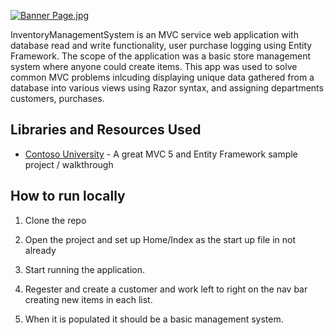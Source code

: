 [![Banner Page.jpg](https://s13.postimg.org/6ca95xujb/Capture1.png)](https://postimg.org/image/fmvptj4mj/)

InventoryManagementSystem is an MVC service web application with database read and write functionality, user purchase logging using Entity Framework. The scope of the application was a basic store management system where anyone could create items. This app was used to solve common MVC problems inlcuding displaying unique data gathered from a database into various views using Razor syntax, and assigning departments customers, purchases.

## Libraries and Resources Used 

- [Contoso University](https://docs.microsoft.com/en-us/aspnet/mvc/overview/getting-started/getting-started-with-ef-using-mvc/creating-an-entity-framework-data-model-for-an-asp-net-mvc-application) - A great MVC 5 and Entity Framework sample project / walkthrough



## How to run locally

1. Clone the repo 

2. Open the project and set up Home/Index as the start up file in not already

3. Start running the application. 

4. Regester and create a customer and work left to right on the nav bar creating new items in each list. 

6. When it is populated it should be a basic management system.
